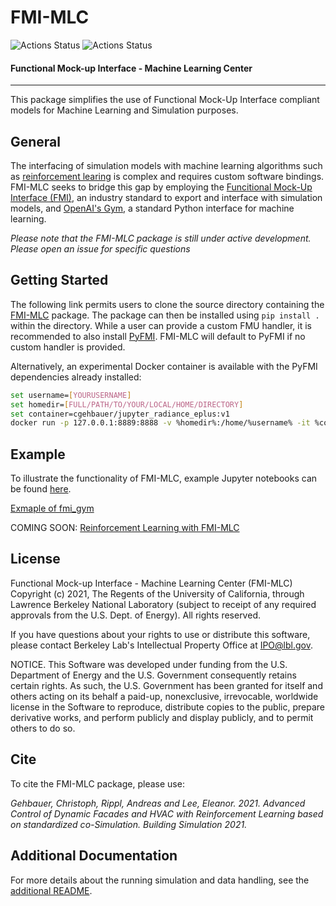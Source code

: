 # FMI-MLC

![Actions Status](https://github.com/LBNL-ETA/FMI-MLC/workflows/Syntax/badge.svg)
![Actions Status](https://github.com/LBNL-ETA/FMI-MLC/workflows/UnitTests/badge.svg)

#### Functional Mock-up Interface - Machine Learning Center
---

This package simplifies the use of Functional Mock-Up Interface compliant models for Machine Learning and Simulation purposes.

## General
The interfacing of simulation models with machine learning algorithms such as [reinforcement learing](https://en.wikipedia.org/wiki/Reinforcement_learning) is complex and requires custom software bindings. FMI-MLC seeks to bridge this gap by employing the [Funcitional Mock-Up Interface (FMI)](https://fmi-standard.org/), an industry standard to export and interface with simulation models, and [OpenAI's Gym](https://fmi-standard.org/), a standard Python interface for machine learning.

*Please note that the FMI-MLC package is still under active development. Please open an issue for specific questions*

## Getting Started
The following link permits users to clone the source directory containing the [FMI-MLC](https://github.com/LBNL-ETA/FMI-MLC) package. The package can then be installed using `pip install .` within the directory. While a user can provide a custom FMU handler, it is recommended to also install [PyFMI](https://github.com/modelon-community/PyFMI). FMI-MLC will default to PyFMI if no custom handler is provided.

Alternatively, an experimental Docker container is available with the PyFMI dependencies already installed:

```bash
set username=[YOURUSERNAME]
set homedir=[FULL/PATH/TO/YOUR/LOCAL/HOME/DIRECTORY]
set container=cgehbauer/jupyter_radiance_eplus:v1
docker run -p 127.0.0.1:8889:8888 -v %homedir%:/home/%username% -it %container% bash -c "cd /home/%username% && jupyter notebook --ip=0.0.0.0 --allow-root --no-browser --NotebookApp.token=''"
```
 

## Example
To illustrate the functionality of FMI-MLC, example Jupyter notebooks can be found [here](examples).

[Exmaple of fmi_gym](examples/Test_fmi_gym.ipynb)

COMING SOON: [Reinforcement Learning with FMI-MLC](examples/COMINGSOON.ipynb)

## License
Functional Mock-up Interface - Machine Learning Center (FMI-MLC) Copyright (c) 2021, The Regents of the University of California, through Lawrence Berkeley National Laboratory (subject to receipt of any required approvals from the U.S. Dept. of Energy). All rights reserved.

If you have questions about your rights to use or distribute this software, please contact Berkeley Lab's Intellectual Property Office at IPO@lbl.gov.

NOTICE. This Software was developed under funding from the U.S. Department of Energy and the U.S. Government consequently retains certain rights. As such, the U.S. Government has been granted for itself and others acting on its behalf a paid-up, nonexclusive, irrevocable, worldwide license in the Software to reproduce, distribute copies to the public, prepare derivative works, and perform publicly and display publicly, and to permit others to do so.

## Cite
To cite the FMI-MLC package, please use:

*Gehbauer, Christoph, Rippl, Andreas and Lee, Eleanor. 2021. Advanced Control of Dynamic Facades and HVAC with Reinforcement Learning based on standardized co-Simulation. Building Simulation 2021.*

## Additional Documentation
For more details about the running simulation and data handling, see the [additional README](README2.md).